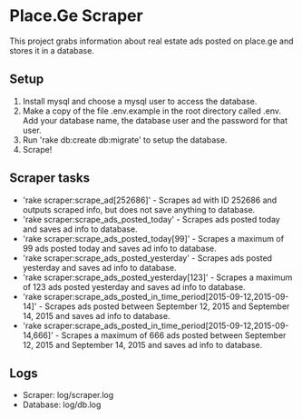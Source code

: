 # Place.Ge Scraper

This project grabs information about real estate ads posted on place.ge and stores it in a database.

## Setup

1. Install mysql and choose a mysql user to access the database.
2. Make a copy of the file .env.example in the root directory called .env. Add your database name, the database user and the password for that user.
3. Run 'rake db:create db:migrate' to setup the database.
4. Scrape!

## Scraper tasks

- 'rake scraper:scrape_ad[252686]' - Scrapes ad with ID 252686 and outputs scraped info, but does not save anything to database.
- 'rake scraper:scrape_ads_posted_today' - Scrapes ads posted today and saves ad info to database.
- 'rake scraper:scrape_ads_posted_today[99]' - Scrapes a maximum of 99 ads posted today and saves ad info to database.
- 'rake scraper:scrape_ads_posted_yesterday' - Scrapes ads posted yesterday and saves ad info to database.
- 'rake scraper:scrape_ads_posted_yesterday[123]' - Scrapes a maximum of 123 ads posted yesterday and saves ad info to database.
- 'rake scraper:scrape_ads_posted_in_time_period[2015-09-12,2015-09-14]' - Scrapes ads posted between September 12, 2015 and September 14, 2015 and saves ad info to database.
- 'rake scraper:scrape_ads_posted_in_time_period[2015-09-12,2015-09-14,666]' - Scrapes a maximum of 666 ads posted between September 12, 2015 and September 14, 2015 and saves ad info to database.

## Logs

- Scraper: log/scraper.log
- Database: log/db.log
